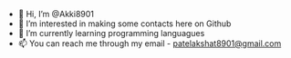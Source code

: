 - 👋 Hi, I’m @Akki8901
- 👀 I’m interested in making some contacts here on Github 
- 🌱 I’m currently learning programming languagues
- 📫 You can reach me through my email - patelakshat8901@gmail.com

<!---
Akki8901/Akki8901 is a ✨ special ✨ repository because its `README.md` (this file) appears on your GitHub profile.
You can click the Preview link to take a look at your changes.
--->
